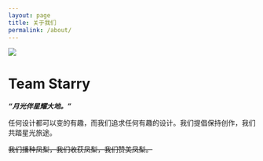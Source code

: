 ```yaml
---
layout: page
title: 关于我们
permalink: /about/
---
```


![](http://teamstarry.snowlyicewolf.club//assets/TeamStarry.png)

# Team Starry

***“月光伴星耀大地。”***

任何设计都可以变的有趣，而我们追求任何有趣的设计。我们提倡保持创作，我们共踏星光旅途。

~~我们播种凤梨，我们收获凤梨，我们赞美凤梨。~~